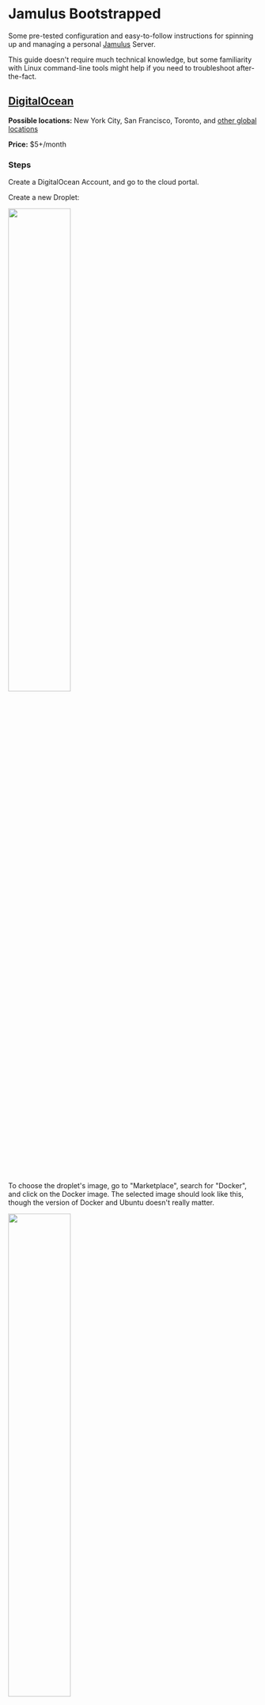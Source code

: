 # Jamulus Bootstrapped

Some pre-tested configuration and easy-to-follow instructions for spinning up and managing a personal [Jamulus](https://jamulus.io/) Server.

This guide doesn't require much technical knowledge, but some familiarity with Linux command-line tools might help if you need to troubleshoot after-the-fact.

## [DigitalOcean](https://www.digitalocean.com/)

**Possible locations:** New York City, San Francisco, Toronto, and [other global locations](https://docs.digitalocean.com/products/platform/availability-matrix/)

**Price:** $5+/month

### Steps

Create a DigitalOcean Account, and go to the cloud portal.

Create a new Droplet:

<img width=50% src="https://user-images.githubusercontent.com/4122172/114340901-6e291b80-9b0d-11eb-9056-5feddf341e10.png"/>

To choose the droplet's image, go to "Marketplace", search for "Docker", and click on the Docker image. The selected image should look like this, though the version of Docker and Ubuntu doesn't really matter.

<img width=50% src="https://user-images.githubusercontent.com/4122172/114341288-425a6580-9b0e-11eb-8338-08f1c2a6a54b.png"/>

Select the cheapest tier of compute: $5/month for 1GB of RAM, 1 CPU, and 25GB disk.

<img width=50% src="https://user-images.githubusercontent.com/4122172/114341555-eba15b80-9b0e-11eb-81a4-e5057061c6dc.png"/>

Select whichever datacenter region is closest to you and whoever you plan to jam with.

<img width=50% src="https://user-images.githubusercontent.com/4122172/114341661-25726200-9b0f-11eb-9370-120e78168411.png"/>

In the section for additional options, check the "User data" box and the "Monitoring" box:

<img width=50% src="https://user-images.githubusercontent.com/4122172/114342064-fb6d6f80-9b0f-11eb-9dc3-7dc90aedd468.png"/>

A new text box for "user data" will appear. Here we'll tell the Droplet to start Jamulus after it boots up. Copy the following config into that text box.

```yaml
#cloud-config
runcmd:
  - docker run --restart always --name jamulus -d -p 22124:22124/udp -v $(pwd)/jam:/jam grundic/jamulus
               -n -s -p 22124 -l /jam/jamulus.log -w "Welcome to Jamulus server."
```

This will download and run Jamulus in a Docker container, using a third-party [Jamulus Docker image](https://hub.docker.com/r/grundic/jamulus).
The config blob follows the [cloud-init](https://cloudinit.readthedocs.io/en/latest/) syntax.

The second line of flags are Jamulus's [Command Line Options](https://jamulus.io/wiki/Command-Line-Options), which you can configure how you'd like.

(TODO: explain how to set up recording via a docker volume)

In the Authentication section, upload your SSH key. Or if you aren't comfortable using SSH, create a new root password and hold onto it. These are only useful if you want to log into the machine and run commands while it's online.

<img width=50% src="https://user-images.githubusercontent.com/4122172/114343406-a7b05580-9b12-11eb-8c2a-eba2751f400b.png"/>

(Optional) Enable the "backups" feature for an extra $1/month. This is only useful if you want to back up any saved recordings.

<img width=50% src="https://user-images.githubusercontent.com/4122172/114343613-168dae80-9b13-11eb-9a12-96213720c953.png"/>

Finally, create your Droplet.

<img width=50% src="https://user-images.githubusercontent.com/4122172/114343705-52287880-9b13-11eb-9386-13b34ab76978.png"/>

This should take a minute or so to start up. Find the new Droplet's IP address, and connect to it from your Jamulus client:

<img width=50% src="https://user-images.githubusercontent.com/4122172/114343941-c8c57600-9b13-11eb-8a37-63c169cf6b51.png"/>

### Debugging

If Jamulus isn't automatically started up, log into the machine and confirm that the container is running via `docker ps`. If it isn't, you can try again by manually re-entering the `docker run` command from above.

You can also debug the startup script (to see if it successfully started up Jamulus) with `cat /var/log/cloud-init-output.log`. If it was successful you'd see something like:
```
Unable to find image 'grundic/jamulus:latest' locally
latest: Pulling from grundic/jamulus
e95f33c60a64: Pulling fs layer
e10f3b93c3bf: Pulling fs layer
f03ba9a3a39b: Pulling fs layer
e95f33c60a64: Verifying Checksum
e95f33c60a64: Download complete
f03ba9a3a39b: Verifying Checksum
f03ba9a3a39b: Download complete
e10f3b93c3bf: Verifying Checksum
e10f3b93c3bf: Download complete
e95f33c60a64: Pull complete
e10f3b93c3bf: Pull complete
f03ba9a3a39b: Pull complete
Digest: sha256:7bbec11680263de1f66396499f0a77effa889fabe5f0e7de08b5fecd03803758
Status: Downloaded newer image for grundic/jamulus:latest
fc9a59db4871302d094c8a050a89c9d5642f3c19b96459d8c83f5147242a6b36
```

DigitalOcean provides a "Rebuild Droplet" command in the "Destroy" menu, which will reset it to original settings and re-execute the `#cloud-config` script you originally provided.
